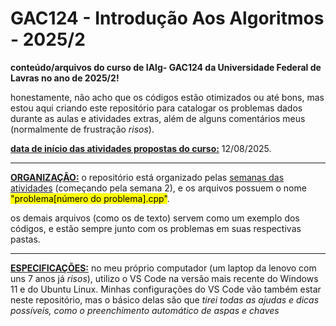 # GAC124 - Introdução Aos Algoritmos - 2025/2

**conteúdo/arquivos do curso de IAlg- GAC124 da Universidade Federal de Lavras no ano de 2025/2!**

honestamente, não acho que os códigos estão otimizados ou até bons, mas estou aqui criando este repositório para catalogar os problemas dados durante as aulas e atividades extras, além de alguns comentários meus (normalmente de frustração *risos*).
<p> <ins><strong>data de início das atividades propostas do curso:</strong></ins> 12/08/2025. </p>

<hr>

<ins><strong>**ORGANIZAÇÃO:**</strong></ins> o repositório está organizado pelas <ins>semanas das atividades</ins> (começando pela semana 2), e os arquivos possuem o nome <mark>"problema[número do problema].cpp"</mark>. 
<p>os demais arquivos (como os de texto) servem como um exemplo dos códigos, e estão sempre junto com os problemas em suas respectivas pastas.

<hr>

<ins><strong>**ESPECIFICAÇÕES:**</strong></ins> no meu próprio computador (um laptop da lenovo com uns 7 anos já *risos*), utilizo o VS Code na versão mais recente do Windows 11 e do Ubuntu Linux. Minhas configurações do VS Code vão também estar neste repositório, mas o básico delas são que *tirei todas as ajudas e dicas possíveis, como o preenchimento automático de aspas e chaves*


